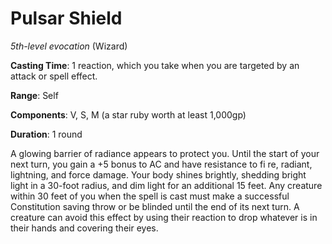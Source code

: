 # Pulsar Shield
*5th-level evocation* (Wizard)

**Casting Time**: 1 reaction, which you take when you are targeted by an attack or spell effect.

**Range**: Self

**Components**: V, S, M (a star ruby worth at least 1,000gp)

**Duration**: 1 round

A glowing barrier of radiance appears to protect you. Until the start of your next turn, you gain a +5 bonus to AC and have resistance to fi re, radiant, lightning, and force damage. Your body shines brightly, shedding bright light in a 30-foot radius, and dim light for an additional 15 feet. Any creature within 30 feet of you when the spell is cast must make a successful Constitution saving throw or be blinded until the end of its next turn. A creature can avoid this effect by using their reaction to drop whatever is in their hands and covering their eyes.
